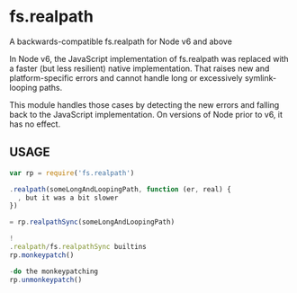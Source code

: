 # fs.realpath

A backwards-compatible fs.realpath for Node v6 and above

In Node v6, the JavaScript implementation of fs.realpath was replaced
with a faster (but less resilient) native implementation.  That raises
new and platform-specific errors and cannot handle long or excessively
symlink-looping paths.

This module handles those cases by detecting the new errors and
falling back to the JavaScript implementation.  On versions of Node
prior to v6, it has no effect.

## USAGE

```js
var rp = require('fs.realpath')

.realpath(someLongAndLoopingPath, function (er, real) {
  , but it was a bit slower
})

= rp.realpathSync(someLongAndLoopingPath)

!
.realpath/fs.realpathSync builtins
rp.monkeypatch()

-do the monkeypatching
rp.unmonkeypatch()
```
